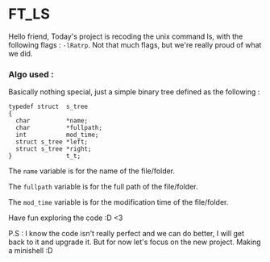 # FT_LS

Hello friend,
Today's project is recoding the unix command ls, with the following flags : ```-lRatrp```.
Not that much flags, but we're really proud of what we did.

<h3>Algo used :</h3>
Basically nothing special, just a simple binary tree defined as the following :

```
typedef struct  s_tree
{
  char          *name;
  char          *fullpath;
  int           mod_time;
  struct s_tree *left;
  struct s_tree *right;
}               t_t;
```

The ```name``` variable is for the name of the file/folder.

The ```fullpath``` variable is for the full path of the file/folder.

The ```mod_time``` variable is for the modification time of the file/folder.

Have fun exploring the code :D <3

P.S : I know the code isn't really perfect and we can do better, I will get back to it and upgrade it. But for now let's focus on the new project. Making a minishell :D
